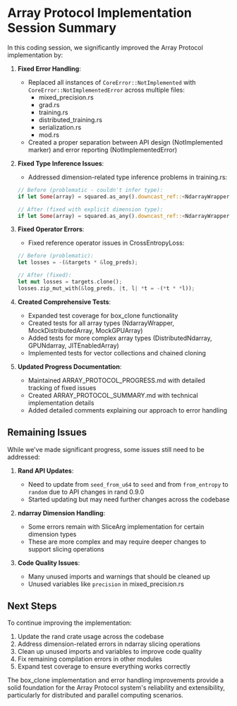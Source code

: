 # Array Protocol Implementation Session Summary

In this coding session, we significantly improved the Array Protocol implementation by:

1. **Fixed Error Handling**:
   - Replaced all instances of `CoreError::NotImplemented` with `CoreError::NotImplementedError` across multiple files:
     - mixed_precision.rs
     - grad.rs
     - training.rs
     - distributed_training.rs
     - serialization.rs
     - mod.rs
   - Created a proper separation between API design (NotImplemented marker) and error reporting (NotImplementedError)

2. **Fixed Type Inference Issues**:
   - Addressed dimension-related type inference problems in training.rs:
   ```rust
   // Before (problematic - couldn't infer type):
   if let Some(array) = squared.as_any().downcast_ref::<NdarrayWrapper<f64, _>>()
   
   // After (fixed with explicit dimension type):
   if let Some(array) = squared.as_any().downcast_ref::<NdarrayWrapper<f64, ndarray::IxDyn>>()
   ```
   
3. **Fixed Operator Errors**:
   - Fixed reference operator issues in CrossEntropyLoss:
   ```rust
   // Before (problematic):
   let losses = -(&targets * &log_preds);
   
   // After (fixed):
   let mut losses = targets.clone();
   losses.zip_mut_with(&log_preds, |t, l| *t = -(*t * *l));
   ```

4. **Created Comprehensive Tests**:
   - Expanded test coverage for box_clone functionality
   - Created tests for all array types (NdarrayWrapper, MockDistributedArray, MockGPUArray)
   - Added tests for more complex array types (DistributedNdarray, GPUNdarray, JITEnabledArray)
   - Implemented tests for vector collections and chained cloning

5. **Updated Progress Documentation**:
   - Maintained ARRAY_PROTOCOL_PROGRESS.md with detailed tracking of fixed issues
   - Created ARRAY_PROTOCOL_SUMMARY.md with technical implementation details
   - Added detailed comments explaining our approach to error handling

## Remaining Issues

While we've made significant progress, some issues still need to be addressed:

1. **Rand API Updates**:
   - Need to update from `seed_from_u64` to `seed` and from `from_entropy` to `random` due to API changes in rand 0.9.0
   - Started updating but may need further changes across the codebase

2. **ndarray Dimension Handling**:
   - Some errors remain with SliceArg implementation for certain dimension types
   - These are more complex and may require deeper changes to support slicing operations

3. **Code Quality Issues**:
   - Many unused imports and warnings that should be cleaned up
   - Unused variables like `precision` in mixed_precision.rs

## Next Steps

To continue improving the implementation:

1. Update the rand crate usage across the codebase
2. Address dimension-related errors in ndarray slicing operations
3. Clean up unused imports and variables to improve code quality
4. Fix remaining compilation errors in other modules
5. Expand test coverage to ensure everything works correctly

The box_clone implementation and error handling improvements provide a solid foundation for the Array Protocol system's reliability and extensibility, particularly for distributed and parallel computing scenarios.